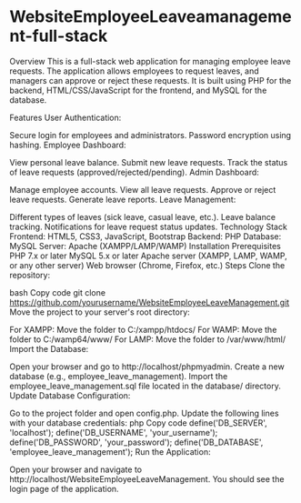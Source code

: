 # WebsiteEmployeeLeaveamanagement-full-stack
Overview
This is a full-stack web application for managing employee leave requests. The application allows employees to request leaves, and managers can approve or reject these requests. It is built using PHP for the backend, HTML/CSS/JavaScript for the frontend, and MySQL for the database.

Features
User Authentication:

Secure login for employees and administrators.
Password encryption using hashing.
Employee Dashboard:

View personal leave balance.
Submit new leave requests.
Track the status of leave requests (approved/rejected/pending).
Admin Dashboard:

Manage employee accounts.
View all leave requests.
Approve or reject leave requests.
Generate leave reports.
Leave Management:

Different types of leaves (sick leave, casual leave, etc.).
Leave balance tracking.
Notifications for leave request status updates.
Technology Stack
Frontend:
HTML5, CSS3, JavaScript, Bootstrap
Backend:
PHP
Database:
MySQL
Server:
Apache (XAMPP/LAMP/WAMP)
Installation
Prerequisites
PHP 7.x or later
MySQL 5.x or later
Apache server (XAMPP, LAMP, WAMP, or any other server)
Web browser (Chrome, Firefox, etc.)
Steps
Clone the repository:

bash
Copy code
git clone https://github.com/yourusername/WebsiteEmployeeLeaveManagement.git
Move the project to your server's root directory:

For XAMPP: Move the folder to C:/xampp/htdocs/
For WAMP: Move the folder to C:/wamp64/www/
For LAMP: Move the folder to /var/www/html/
Import the Database:

Open your browser and go to http://localhost/phpmyadmin.
Create a new database (e.g., employee_leave_management).
Import the employee_leave_management.sql file located in the database/ directory.
Update Database Configuration:

Go to the project folder and open config.php.
Update the following lines with your database credentials:
php
Copy code
define('DB_SERVER', 'localhost');
define('DB_USERNAME', 'your_username');
define('DB_PASSWORD', 'your_password');
define('DB_DATABASE', 'employee_leave_management');
Run the Application:

Open your browser and navigate to http://localhost/WebsiteEmployeeLeaveManagement.
You should see the login page of the application.
